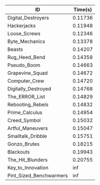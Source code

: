 |ID|Time(s)|
|-|-|
|Digital_Destroyers|0.11736|
|Hackerjacks|0.11948|
|Loose_Screws|0.12346|
|Byte_Mechanics|0.13378|
|Beasts|0.14207|
|Rug_Heed_Bend|0.14358|
|Pseudo_Boom|0.14663|
|Grapevine_Squad|0.14672|
|Computer_Crew|0.14720|
|Digitally_Destroyed|0.14768|
|The_ERROR_List|0.14829|
|Rebooting_Rebels|0.14832|
|Prime_Calculus|0.14954|
|Creed_Symbol|0.15032|
|Artful_Maneuvers|0.15047|
|Smalltalk_Dribble|0.15751|
|Gonzo_Brutes|0.18215|
|Blackouts|0.19943|
|The_Hit_Blunders|0.20755|
|Key_to_Innovation|inf|
|Pint_Sized_Benchwarmers|inf|
